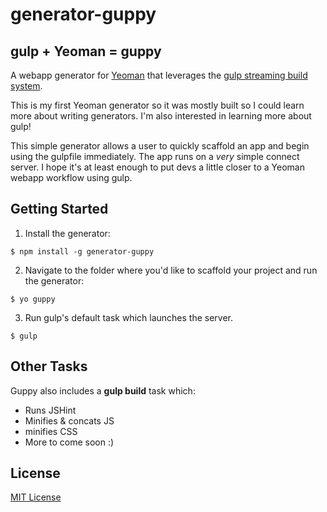 # generator-guppy

## gulp + Yeoman = guppy

A webapp generator for [Yeoman](http://yeoman.io) that leverages the [gulp streaming build system](http://gulpjs.com/).

This is my first Yeoman generator so it was mostly built so I could learn more about writing generators. I'm also interested in learning more about gulp!

This simple generator allows a user to quickly scaffold an app and begin using the gulpfile immediately. The app runs on a *very* simple connect server. I hope it's at least enough to put devs a little closer to a Yeoman webapp workflow using gulp.

## Getting Started

1. Install the generator:

  ```
  $ npm install -g generator-guppy
  ```

2. Navigate to the folder where you'd like to scaffold your project and run the generator:

  ```
  $ yo guppy
  ```

3. Run gulp's default task which launches the server.

  ```
  $ gulp
  ```

## Other Tasks

Guppy also includes a **gulp build** task which:

  - Runs JSHint
  - Minifies & concats JS 
  - minifies CSS
  - More to come soon :)

## License

[MIT License](http://en.wikipedia.org/wiki/MIT_License)
